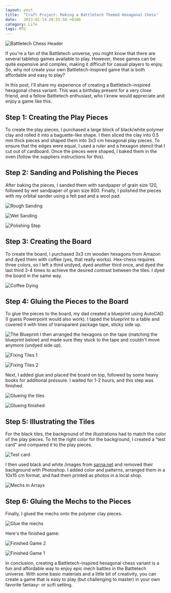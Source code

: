 ```yaml
---
layout: post
title:  "Craft Project: Making a Battletech Themed Hexagonal Chess"
date:   2023-02-14 20:55:50 +0100
category: Life
tags: MTG
---
```

![Battletech Chess Header](/images/making-a-bt-themed-hex-chess/article_header.jpg)
  
If you're a fan of the Battletech universe, you might know that there are several tabletop games available to play. However, these games can be quite expensive and complex, making it difficult for casual players to enjoy. So, why not create your own Battletech-inspired game that is both affordable and easy to play?
<!readmore>

In this post, I'll share my experience of creating a Battletech-inspired hexagonal chess variant. This was a birthday present for a very close friend, and a fellow Battletech enthusiast, who I knew would appreciate and enjoy a game like this.

## Step 1: Creating the Play Pieces

To create the play pieces, I purchased a large block of black/white polymer clay and rolled it into a baguette-like shape. I then sliced the clay into 0.5 mm thick pieces and shaped them into 3x3 cm hexagonal play pieces. To ensure that the edges were equal, I used a ruler and a hexagon stencil that I cut out of cardboard. Once the pieces were shaped, I baked them in the oven (follow the suppliers instructions for this).

## Step 2: Sanding and Polishing the Pieces

After baking the pieces, I sanded them with sandpaper of grain size 120, followed by wet sandpaper of grain size 800. Finally, I polished the pieces with my orbital sander using a felt pad and a wool pad.
  
![Rough Sanding](/images/making-a-bt-themed-hex-chess/rough_sanding.jpg)
  
![Wet Sanding](/images/making-a-bt-themed-hex-chess/wet_sanding.jpg)
  
![Polishing Step](/images/making-a-bt-themed-hex-chess/polishing.jpg)

## Step 3: Creating the Board

To create the board, I purchased 3x3 cm wooden hexagons from Amazon and dyed them with coffee (yes, that really works). Hex-chess requires three colors, so I left a third undyed, dyed another third once, and dyed the last third 3-4 times to achieve the desired contrast between the tiles. I dyed the board in the same way.
  
![Coffee Dying](/images/making-a-bt-themed-hex-chess/coffee_dying.jpg)

## Step 4: Gluing the Pieces to the Board

To glue the pieces to the board, my dad created a blueprint using AutoCAD (I guess Powerpoint would also work). I taped the blueprint to a table and covered it with lines of transparent package tape, sticky side up. 
  
![The Blueprint](/images/making-a-bt-themed-hex-chess/the_blueprint.jpg)
I then arranged the hexagons on the tape (matching the blueprint below) and made sure they stuck to the tape and couldn't move anymore (undyed side up). 
  
![Fixing Tiles 1](/images/making-a-bt-themed-hex-chess/fixing_first_tiles.jpg)
  
![Fixing Tiles 2](/images/making-a-bt-themed-hex-chess/fixing_the_tiles.jpg)
  
Next, I added glue and placed the board on top, followed by some heavy books for additional pressure. I waited for 1-2 hours, and this step was finished.
  
![Glueing the tiles](/images/making-a-bt-themed-hex-chess/glueing_the_tiles.jpg)
  
![Glueing finished](/images/making-a-bt-themed-hex-chess/glueing_finished.jpg)

## Step 5: Illustrating the Tiles

For the black tiles, the background of the illustrations had to match the color of the play pieces. To hit the right color for the background, I created a "test card" and compared it to the play pieces. 
  
![Test card](/images/making-a-bt-themed-hex-chess/test_card.jpg)
  
I then used black and white /images from [sarna.net][sarna] and removed their background with Photoshop. I added color and patterns, arranged them in a 10x15 cm format, and had them printed as photos in a local shop.
  
![Mechs in Arrays](/images/making-a-bt-themed-hex-chess/mechs_in_arrays.jpg)

## Step 6: Gluing the Mechs to the Pieces

Finally, I glued the mechs onto the polymer clay pieces.
  
![Glue the mechs](/images/making-a-bt-themed-hex-chess/glue_the_mechs.jpg)
  
Here's the finished game:
  
![Finished Game 2](/images/making-a-bt-themed-hex-chess/finished_game_close2.jpg)
  
![Finished Game 1](/images/making-a-bt-themed-hex-chess/finished_game_close1.jpg)
  
In conclusion, creating a Battletech-inspired hexagonal chess variant is a fun and affordable way to enjoy epic mech battles in the Battletech universe. With some basic materials and a little bit of creativity, you can create a game that is easy to play (but challenging to master) in your own favorite fantasy- or scifi setting.


[sarna]: (https://www.sarna.net/wiki/Main_Page)